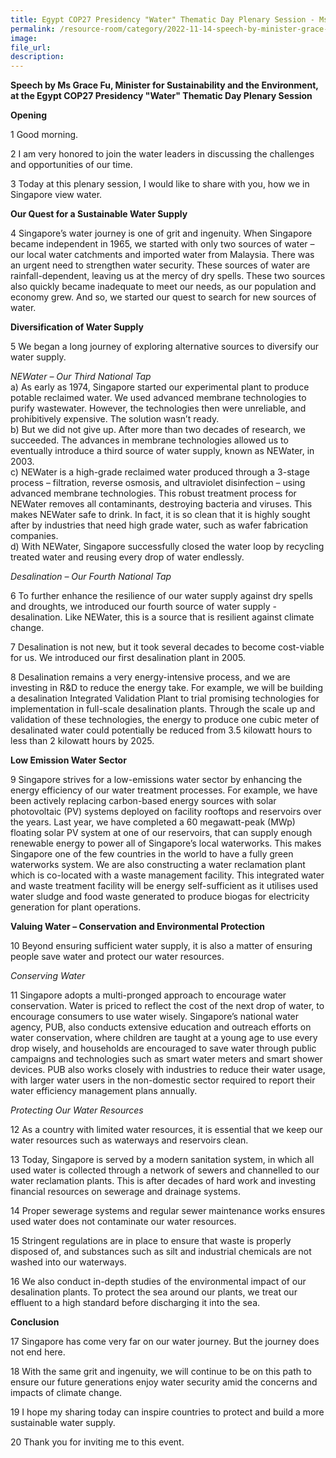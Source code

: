 ```yaml
---  
title: Egypt COP27 Presidency "Water" Thematic Day Plenary Session - Ms Grace Fu
permalink: /resource-room/category/2022-11-14-speech-by-minister-grace-fu-water-thematic-day-plenary-session
image:  
file_url:  
description:  
---  
```


**Speech by Ms Grace Fu, Minister for Sustainability and the Environment, at the Egypt COP27 Presidency "Water" Thematic Day Plenary Session**

**Opening**

1 Good morning. 

2 I am very honored to join the water leaders in discussing the challenges and opportunities of our time.  

3 Today at this plenary session, I would like to share with you, how we in Singapore view water.  

**Our Quest for a Sustainable Water Supply**

4 Singapore’s water journey is one of grit and ingenuity. When Singapore became independent in 1965, we started with only two sources of water – our local water catchments and imported water from Malaysia. There was an urgent need to strengthen water security. These sources of water are rainfall-dependent, leaving us at the mercy of dry spells. These two sources also quickly became inadequate to meet our needs, as our population and economy grew. And so, we started our quest to search for new sources of water.

**Diversification of Water Supply**  

5 We began a long journey of exploring alternative sources to diversify our water supply.  

*NEWater – Our Third National Tap*  
a)	As early as 1974, Singapore started our experimental plant to produce potable reclaimed water. We used advanced membrane technologies to purify wastewater. However, the technologies then were unreliable, and prohibitively expensive. The solution wasn’t ready.  
b)	But we did not give up. After more than two decades of research, we succeeded. The advances in membrane technologies allowed us to eventually introduce a third source of water supply, known as NEWater, in 2003.  
c)	NEWater is a high-grade reclaimed water produced through a 3-stage process – filtration, reverse osmosis, and ultraviolet disinfection – using advanced membrane technologies. This robust treatment process for NEWater removes all contaminants, destroying bacteria and viruses. This makes NEWater safe to drink. In fact, it is so clean that it is highly sought after by industries that need high grade water, such as wafer fabrication companies.  
d)	With NEWater, Singapore successfully closed the water loop by recycling treated water and reusing every drop of water endlessly.  

*Desalination – Our Fourth National Tap*

6 To further enhance the resilience of our water supply against dry spells and droughts, we introduced our fourth source of water supply - desalination. Like NEWater, this is a source that is resilient against climate change.

7 Desalination is not new, but it took several decades to become cost-viable for us. We introduced our first desalination plant in 2005.

8 Desalination remains a very energy-intensive process, and we are investing in R&D to reduce the energy take. For example, we will be building a desalination Integrated Validation Plant to trial promising technologies for implementation in full-scale desalination plants. Through the scale up and validation of these technologies, the energy to produce one cubic meter of desalinated water could potentially be reduced from 3.5 kilowatt hours to less than 2 kilowatt hours by 2025.  

**Low Emission Water Sector**

9 Singapore strives for a low-emissions water sector by enhancing the energy efficiency of our water treatment processes. For example, we have been actively replacing carbon-based energy sources with solar photovoltaic (PV) systems deployed on facility rooftops and reservoirs over the years. Last year, we have completed a 60 megawatt-peak (MWp) floating solar PV system at one of our reservoirs, that can supply enough renewable energy to power all of Singapore’s local waterworks. This makes Singapore one of the few countries in the world to have a fully green waterworks system. We are also constructing a water reclamation plant which is co-located with a waste management facility. This integrated water and waste treatment facility will be energy self-sufficient as it utilises used water sludge and food waste generated to produce biogas for electricity generation for plant operations. 

**Valuing Water – Conservation and Environmental Protection**

10 Beyond ensuring sufficient water supply, it is also a matter of ensuring people save water and protect our water resources.

*Conserving Water*

11 Singapore adopts a multi-pronged approach to encourage water conservation. Water is priced to reflect the cost of the next drop of water, to encourage consumers to use water wisely. Singapore’s national water agency, PUB, also conducts extensive education and outreach efforts on water conservation, where children are taught at a young age to use every drop wisely, and households are encouraged to save water through public campaigns and technologies such as smart water meters and smart shower devices. PUB also works closely with industries to reduce their water usage, with larger water users in the non-domestic sector required to report their water efficiency management plans annually. 

*Protecting Our Water Resources*

12	As a country with limited water resources, it is essential that we keep our water resources such as waterways and reservoirs clean.

13	Today, Singapore is served by a modern sanitation system, in which all used water is collected through a network of sewers and channelled to our water reclamation plants. This is after decades of hard work and investing financial resources on sewerage and drainage systems.

14	Proper sewerage systems and regular sewer maintenance works ensures used water does not contaminate our water resources. 

15	Stringent regulations are in place to ensure that waste is properly disposed of, and substances such as silt and industrial chemicals are not washed into our waterways. 

16	We also conduct in-depth studies of the environmental impact of our desalination plants. To protect the sea around our plants, we treat our effluent to a high standard before discharging it into the sea. 

**Conclusion**

17	Singapore has come very far on our water journey. But the journey does not end here.

18	With the same grit and ingenuity, we will continue to be on this path to ensure our future generations enjoy water security amid the concerns and impacts of climate change. 

19	I hope my sharing today can inspire countries to protect and build a more sustainable water supply. 

20	Thank you for inviting me to this event. 
